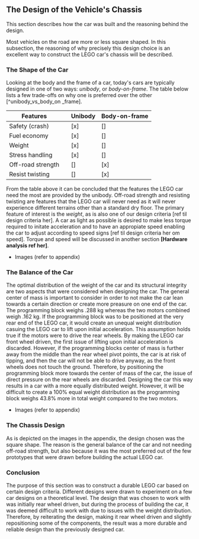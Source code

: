 ## The Design of the Vehicle's Chassis
This section describes how the car was built and the reasoning behind the design. 

Most vehicles on the road are more or less square shaped. In this subsection, the reasoning of why precisely this design choice is an excellent way to construct the LEGO car's chassis will be described.

### The Shape of the Car
Looking at the body and the frame of a car, today's cars are typically designed in one of two ways: *unibody*, or *body-on-frame*. The table below lists a few trade-offs on why one is preferred over the other [^unibody_vs_body_on _frame].

| Features          |     | Unibody | Body-on-frame |
| ----------------- | --- | ------- | ------------- |
| Safety (crash)    |     | [x]     | []            |
| Fuel economy      |     | [x]     | []            |
| Weight            |     | [x]     | []            |
| Stress handling   |     | [x]     | []            |
| Off-road strength |     | []      | [x]           |
| Resist twisting   |     | []      | [x]           |

From the table above it can be concluded that the features the LEGO car need the most are provided by the unibody. Off-road strength and resisting twisting are features that the LEGO car will never need as it will never experience different terrains other than a standard dry floor. The primary feature of interest is the *weight*, as is also one of our design criteria [ref til design criteria her]. A car as light as possible is desired to make less torque required to initate acceleration and to have an appropiate speed enabling the car to adjust according to speed signs [ref til design criteria her om speed]. Torque and speed will be discussed in another section **[Hardware analysis ref her]**. 

+ Images (refer to appendix)

### The Balance of the Car

The optimal distribution of the weight of the car and its structural integrity are two aspects that were considered when designing the car. The general center of mass is important to consider in order to not make the car lean towards a certain direction or create more preasure on one end of the car. The programming block weighs .288 kg whereas the two motors combined weigh .162 kg. If the programming block was to be positioned at the very rear end of the LEGO car, it would create an unequal weight distribution casuing the LEGO car to lift upon initial acceleration. 
This assumption holds true if the motors were to drive the rear wheels. 
By making the LEGO car front wheel driven, the first issue of lifting upon initial acceleration is discarded. However, if the programming blocks center of mass is further away from the middle than the rear wheel pivot points, the car is at risk of tipping, and then the car will not be able to drive anyway, as the front wheels does not touch the ground. Therefore, by positioning the programming block more towards the center of mass of the car, the issue of direct pressure on the rear wheels are discarded. Designing the car this way results in a car with a more equally distributed weight. However, it will be difficult to create a 100% equal weight distribution as the programming block weighs 43.8% more in total weight compared to the two motors. 

+ Images (refer to appendix)

### The Chassis Design
As is depicted on the images in the appendix, the design chosen was the square shape. The reason is the general balance of the car and not needing off-road strength, but also because it was the most preferred out of the few prototypes that were drawn before building the actual LEGO car. 

### Conclusion
The purpose of this section was to construct a durable LEGO car based on certain design criteria. Different designs were drawn to experiment on a few car designs on a theoretical level. The design that was chosen to work with was initially rear wheel driven, but during the process of building the car, it was deemed difficult to work with due to issues with the weight distribution. Therefore, by reiterating the design, making it rear wheel driven and slightly repositioning some of the components, the result was a more durable and reliable design than the previously designed car. 


[^unibody_vs._body_on_frame]: http://www.autonews.com/article/20170626/OEM01/170629864/body-on-frame-vs.-unibody:-pros-and-cons

